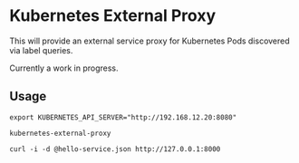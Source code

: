 # Kubernetes External Proxy

This will provide an external service proxy for Kubernetes Pods discovered via label queries.

Currently a work in progress.

## Usage

```
export KUBERNETES_API_SERVER="http://192.168.12.20:8080"
```

```
kubernetes-external-proxy
```

```
curl -i -d @hello-service.json http://127.0.0.1:8000
```

